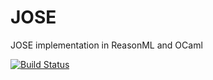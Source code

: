 # JOSE

JOSE implementation in ReasonML and OCaml

[![Build Status](https://dev.azure.com/strid/reason-jose/_apis/build/status/ulrikstrid.reason-jose?branchName=master)](https://dev.azure.com/strid/reason-jose/_build/latest?definitionId=39&branchName=master)
